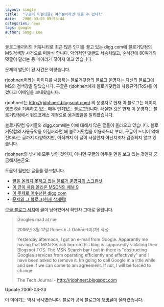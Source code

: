 ```yaml
---
layout: single
title:  "구글이 이런짓을? 여러분이라면 믿을 수 있나?"
date:   2006-03-20 09:56:44
categories: news
tags: google
author: Samgu Lee
---
```

블로그들끼리의 커뮤니티로 최근 많은 인기를 끌고 있는 digg.com에 블로거닷컴의 MS 검색창 사건으로 떠들석 합니다. 악의적인 댓글도 서슴치않고, 순식간에 80여개의 덧글이 달리는 등 메아리가 끊이지 않고 있습니다.

문제의 발단이 된 사건은 이렇습니다.

rjdohnert이라는 아이디를 사용하는 블로거닷컴의 블로그 운영자는 자신의 블로그에 MS의 검색창을 달았습니다. 구글은 rjdohnert에게 블로거닷컴의 사용규약(ToS)를 어겼다고 이메일을 보내왔습니다.

rjdohnert는 http://rjdohnert.blogspot.com/ 의 운영자로 현재 이 블로그는 페이지랭크 6을 기록하고 있는 매우 인기있는 블로그입니다. 확실한 것은 현재 이 운영자는 블로거닷컴에서 워드프레스 계정으로 옮겨왔음을 알려왔습니다.

블로거닷컴 유저들와 digg.com에는 이에 대해서 많은 글들이 올라오고 있습니다. 블로거닷컴의 사용규약을 어길꺼라면 왜 블로거닷컴을 이용하느냐 부터, 구글이 드디어 악해진다라는 글까지 다양하지만, 아직까지 이 글이 사실인지 아닌지조차 검증되지 않고 있습니다.

rjdohnert의 낚시에 모두 낚인 것인지, 아니면 구글의 어두운 면을 보고 있는 것인지 궁금해지는군요.

도움이 될만한 글들을 링크합니다.

- [글을 올리지 못하고 있는 블로거 운영자의 스크린샷](http://www.bentoll.com/~rjdohnert/googleerror.jpg)
- [이 글이 처음 올라온 MSDN의 채널 9](http://channel9.msdn.com/ShowPost.aspx?PostID=172462#172462)
- [이 주제로 어수선한 digg.com](http://digg.com/software/google_tells_blogspot_user_he_can_t_put_msn_search_on_his_blog)
- [문제의 그 블로그(현재 삭제됨)](http://rjdohnert.blogspot.com/2006/03/googles-mad-at-me.html)

[구글 블로그 서치](http://blogsearch.google.com/blogsearch?hl=ko&q=googles-mad-at-me&btnG=%EB%B8%94%EB%A1%9C%EA%B7%B8+%EA%B2%80%EC%83%89)에 글이 남아있어서 확인차 그대로 올립니다.

> Googles mad at me
>
> 2006년 3월 17일 Roberto J. Dohnert이(가) 작성
>
>Yesterday afternoon, I got an e-mail from Google. Apparantly me having that MSN Search box on this blog is supposedly violating their Blogspot TOS. The MSN Search bar I put in there is "obstructing Googles services from operating efficiently and effectively" and I have been asked to remove it. Im going to call Google in a little while and see if we can come to am agreement. If not, I will be forced to change.
>
> The Tech Journal - http://rjdohnert.blogspot.com

Update 2006-03-23

이 이야기는 역시 낚시였습니다. 블로거 공식 블로그에 [해명글](http://buzz.blogger.com/2006/03/search-policy.html)이 올라왔습니다.
